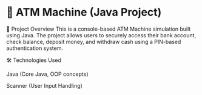 # 🏧 ATM Machine (Java Project)

📌 Project Overview
This is a console-based ATM Machine simulation built using Java. The project allows users to securely access their bank account, check balance, deposit money, and withdraw cash using a PIN-based authentication system.

🛠 Technologies Used

Java (Core Java, OOP concepts)

Scanner (User Input Handling)

